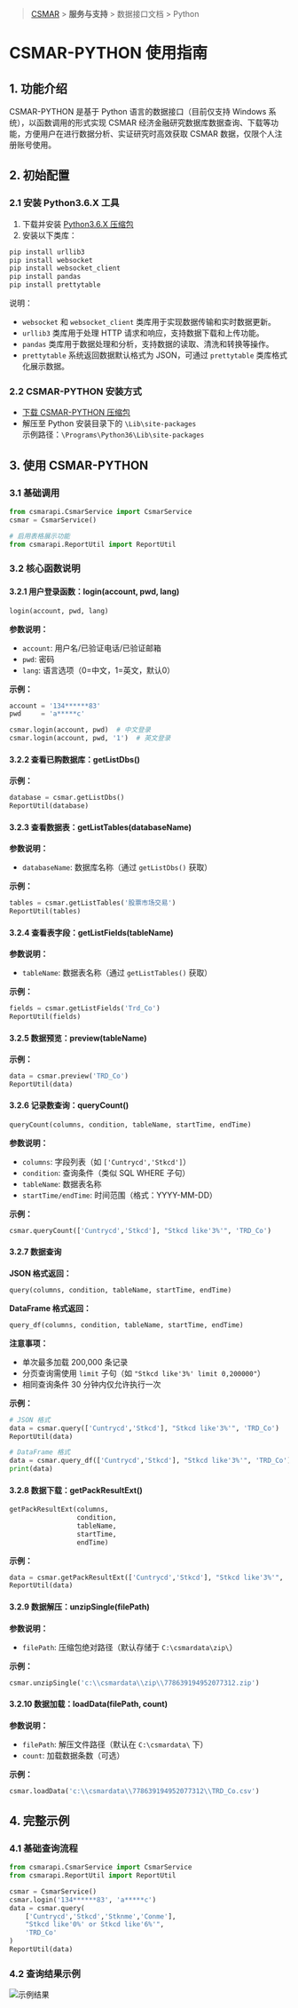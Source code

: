 

> [CSMAR](https://data.csmar.com/) > **服务与支持** > 数据接口文档 > Python


# CSMAR-PYTHON 使用指南

## 1. 功能介绍

CSMAR-PYTHON 是基于 Python 语言的数据接口（目前仅支持 Windows 系统），以函数调用的形式实现 CSMAR 经济金融研究数据库数据查询、下载等功能，方便用户在进行数据分析、实证研究时高效获取 CSMAR 数据，仅限个人注册账号使用。

## 2. 初始配置

### 2.1 安装 Python3.6.X 工具

1. 下载并安装 [Python3.6.X 压缩包](https://data.csmar.com/static/python_3.6.0.rar)
2. 安装以下类库：

```bash
pip install urllib3
pip install websocket
pip install websocket_client
pip install pandas
pip install prettytable
```

说明：

- `websocket` 和 `websocket_client` 类库用于实现数据传输和实时数据更新。
- `urllib3` 类库用于处理 HTTP 请求和响应，支持数据下载和上传功能。
- `pandas` 类库用于数据处理和分析，支持数据的读取、清洗和转换等操作。
- `prettytable` 系统返回数据默认格式为 JSON，可通过 `prettytable` 类库格式化展示数据。

### 2.2 CSMAR-PYTHON 安装方式

- [下载 CSMAR-PYTHON 压缩包](https://data.csmar.com/static/packages/domestic/Python/csmarapi.rar)
- 解压至 Python 安装目录下的 `\Lib\site-packages`  
  示例路径：`\Programs\Python36\Lib\site-packages`


## 3. 使用 CSMAR-PYTHON

### 3.1 基础调用

```python
from csmarapi.CsmarService import CsmarService
csmar = CsmarService()

# 启用表格展示功能
from csmarapi.ReportUtil import ReportUtil
```

### 3.2 核心函数说明

#### 3.2.1 用户登录函数：login(account, pwd, lang)

```python
login(account, pwd, lang)
```

**参数说明：**
- `account`: 用户名/已验证电话/已验证邮箱
- `pwd`: 密码
- `lang`: 语言选项（0=中文，1=英文，默认0）

**示例：**
```python
account = '134******83'
pwd     = 'a*****c'

csmar.login(account, pwd)  # 中文登录
csmar.login(account, pwd, '1')  # 英文登录
```

#### 3.2.2 查看已购数据库：getListDbs()

**示例：**
```python
database = csmar.getListDbs()
ReportUtil(database)
```

#### 3.2.3 查看数据表：getListTables(databaseName)

**参数说明：**
- `databaseName`: 数据库名称（通过 `getListDbs()` 获取）

**示例：**
```python
tables = csmar.getListTables('股票市场交易')
ReportUtil(tables)
```

#### 3.2.4 查看表字段：getListFields(tableName)

**参数说明：**
- `tableName`: 数据表名称（通过 `getListTables()` 获取）

**示例：**
```python
fields = csmar.getListFields('Trd_Co')
ReportUtil(fields)
```

#### 3.2.5 数据预览：preview(tableName)

**示例：**
```python
data = csmar.preview('TRD_Co')
ReportUtil(data)
```

#### 3.2.6 记录数查询：queryCount()

```python
queryCount(columns, condition, tableName, startTime, endTime)
```

**参数说明：**
- `columns`: 字段列表（如 `['Cuntrycd','Stkcd']`）
- `condition`: 查询条件（类似 SQL WHERE 子句）
- `tableName`: 数据表名称
- `startTime/endTime`: 时间范围（格式：YYYY-MM-DD）

**示例：**
```python
csmar.queryCount(['Cuntrycd','Stkcd'], "Stkcd like'3%'", 'TRD_Co')
```

#### 3.2.7 数据查询

**JSON 格式返回：**
```python
query(columns, condition, tableName, startTime, endTime)
```

**DataFrame 格式返回：**
```python
query_df(columns, condition, tableName, startTime, endTime)
```

**注意事项：**
- 单次最多加载 200,000 条记录
- 分页查询需使用 `limit` 子句（如 `"Stkcd like'3%' limit 0,200000"`）
- 相同查询条件 30 分钟内仅允许执行一次

**示例：**
```python
# JSON 格式
data = csmar.query(['Cuntrycd','Stkcd'], "Stkcd like'3%'", 'TRD_Co')
ReportUtil(data)

# DataFrame 格式
data = csmar.query_df(['Cuntrycd','Stkcd'], "Stkcd like'3%'", 'TRD_Co')
print(data)
```

#### 3.2.8 数据下载：getPackResultExt()

```python
getPackResultExt(columns, 
                 condition, 
                 tableName, 
                 startTime, 
                 endTime)
```

**示例：**

```python
data = csmar.getPackResultExt(['Cuntrycd','Stkcd'], "Stkcd like'3%'", 'TRD_Co')
ReportUtil(data)
```

#### 3.2.9 数据解压：unzipSingle(filePath)

**参数说明：**
- `filePath`: 压缩包绝对路径（默认存储于 `C:\csmardata\zip\`）

**示例：**
```python
csmar.unzipSingle('c:\\csmardata\\zip\\778639194952077312.zip')
```

#### 3.2.10 数据加载：loadData(filePath, count)

**参数说明：**
- `filePath`: 解压文件路径（默认在 `C:\csmardata\` 下）
- `count`: 加载数据条数（可选）

**示例：**
```python
csmar.loadData('c:\\csmardata\\778639194952077312\\TRD_Co.csv')
```

## 4. 完整示例

### 4.1 基础查询流程

```python
from csmarapi.CsmarService import CsmarService
from csmarapi.ReportUtil import ReportUtil

csmar = CsmarService()
csmar.login('134******83', 'a*****c')
data = csmar.query(
    ['Cuntrycd','Stkcd','Stknme','Conme'],
    "Stkcd like'0%' or Stkcd like'6%'",
    'TRD_Co'
)
ReportUtil(data)
```

### 4.2 查询结果示例
![示例结果](https://data.csmar.com/static/document/image-python001.png)
